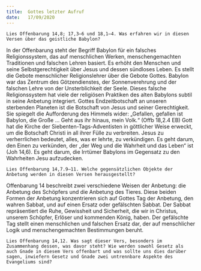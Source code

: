 ```yaml
---
title:  Gottes letzter Aufruf
date:   17/09/2020
---
```


`Lies Offenbarung 14,8; 17,3–6 und 18,1–4. Was erfahren wir in diesen Versen über das geistliche Babylon?`

In der Offenbarung steht der Begriff Babylon für ein falsches Religionssystem, das auf menschlichen Werken, menschengemachten Traditionen und falschen Lehren basiert. Es erhöht den Menschen und seine Selbstgerechtigkeit über Jesus und dessen sündloses Leben. Es stellt die Gebote menschlicher Religionslehrer über die Gebote Gottes. Babylon war das Zentrum des Götzendienstes, der Sonnenverehrung und der falschen Lehre von der Unsterblichkeit der Seele. Dieses falsche Religionssystem hat viele der religiösen Praktiken des alten Babylons subtil in seine Anbetung integriert. Gottes Endzeitbotschaft an unseren sterbenden Planeten ist die Botschaft von Jesus und seiner Gerechtigkeit. Sie spiegelt die Aufforderung des Himmels wider: „Gefallen, gefallen ist Babylon, die Große ... Geht aus ihr hinaus, mein Volk.“ (Offb 18,2.4 EB) Gott hat die Kirche der Siebenten-Tags-Adventisten in göttlicher Weise erweckt, um die Botschaft Christi in all ihrer Fülle zu verbreiten. Jesus zu verherrlichen bedeutet, alles, was er lehrte, zu verkündigen. Es geht darum, den Einen zu verkünden, der „der Weg und die Wahrheit und das Leben“ ist (Joh 14,6). Es geht darum, die Irrtümer Babylons im Gegensatz zu den Wahrheiten Jesu aufzudecken.

`Lies Offenbarung 14,7.9–11. Welche gegensätzlichen Objekte der Anbetung werden in diesen Versen herausgestellt?`

Offenbarung 14 beschreibt zwei verschiedene Weisen der Anbetung: die Anbetung des Schöpfers und die Anbetung des Tieres. Diese beiden Formen der Anbetung konzentrieren sich auf Gottes Tag der Anbetung, den wahren Sabbat, und auf einen Ersatz oder gefälschten Sabbat. Der Sabbat repräsentiert die Ruhe, Gewissheit und Sicherheit, die wir in Christus, unserem Schöpfer, Erlöser und kommenden König, haben. Der gefälschte Tag stellt einen menschlichen und falschen Ersatz dar, der auf menschlicher Logik und menschengemachten Bestimmungen beruht.

`Lies Offenbarung 14,12. Was sagt dieser Vers, besonders im Zusammenhang dessen, was davor steht? Wie werden sowohl Gesetz als auch Gnade in diesem Vers offenbart und was sollte uns dies darüber sagen, inwiefern Gesetz und Gnade zwei untrennbare Aspekte des Evangeliums sind?`